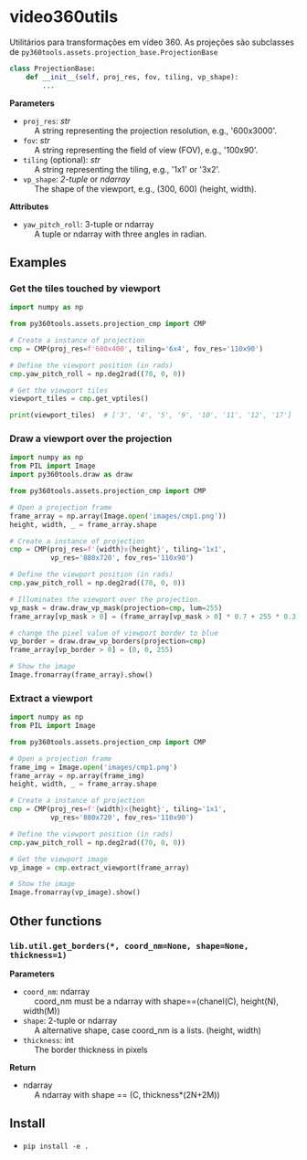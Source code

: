 # video360utils
Utilitários para transformações em vídeo 360. As projeções são subclasses de `py360tools.assets.projection_base.ProjectionBase`

```python
class ProjectionBase:
    def __init__(self, proj_res, fov, tiling, vp_shape):
        ...
```

**Parameters**
- `proj_res`: _str_ <br>
&nbsp;&nbsp;&nbsp;&nbsp; A string representing the projection resolution, e.g., '600x3000'.
- `fov`: _str_ <br>
&nbsp;&nbsp;&nbsp;&nbsp; A string representing the field of view (FOV), e.g., '100x90'.
- `tiling` (optional): _str_ <br>
&nbsp;&nbsp;&nbsp;&nbsp; A string representing the tiling, e.g., '1x1' or '3x2'.
- `vp_shape`:  _2-tuple_ or _ndarray_ <br>
&nbsp;&nbsp;&nbsp;&nbsp; The shape of the viewport, e.g., (300, 600) (height, width).

**Attributes**
- `yaw_pitch_roll`: 3-tuple or ndarray<br> 
&nbsp;&nbsp;&nbsp;&nbsp; A tuple or ndarray with three angles in radian. 

## Examples

### Get the tiles touched by viewport

```python
import numpy as np

from py360tools.assets.projection_cmp import CMP

# Create a instance of projection
cmp = CMP(proj_res=f'600x400', tiling='6x4', fov_res='110x90')

# Define the viewport position (in rads)
cmp.yaw_pitch_roll = np.deg2rad((70, 0, 0))

# Get the viewport tiles
viewport_tiles = cmp.get_vptiles()

print(viewport_tiles)  # ['3', '4', '5', '9', '10', '11', '12', '17']
```

### Draw a viewport over the projection

```python
import numpy as np
from PIL import Image
import py360tools.draw as draw

from py360tools.assets.projection_cmp import CMP

# Open a projection frame
frame_array = np.array(Image.open('images/cmp1.png'))
height, width, _ = frame_array.shape

# Create a instance of projection
cmp = CMP(proj_res=f'{width}x{height}', tiling='1x1', 
          vp_res='880x720', fov_res='110x90')

# Define the viewport position (in rads)
cmp.yaw_pitch_roll = np.deg2rad((70, 0, 0))

# Illuminates the viewport over the projection.
vp_mask = draw.draw_vp_mask(projection=cmp, lum=255)
frame_array[vp_mask > 0] = (frame_array[vp_mask > 0] * 0.7 + 255 * 0.3).astype('uint8')

# change the pixel value of viewport border to blue
vp_border = draw.draw_vp_borders(projection=cmp)
frame_array[vp_border > 0] = (0, 0, 255)

# Show the image
Image.fromarray(frame_array).show()
```

### Extract a viewport

```python
import numpy as np
from PIL import Image

from py360tools.assets.projection_cmp import CMP

# Open a projection frame
frame_img = Image.open('images/cmp1.png')
frame_array = np.array(frame_img)
height, width, _ = frame_array.shape

# Create a instance of projection
cmp = CMP(proj_res=f'{width}x{height}', tiling='1x1', 
          vp_res='880x720', fov_res='110x90')

# Define the viewport position (in rads)
cmp.yaw_pitch_roll = np.deg2rad((70, 0, 0))

# Get the viewport image
vp_image = cmp.extract_viewport(frame_array)

# Show the image
Image.fromarray(vp_image).show()
```

## Other functions
### ```lib.util.get_borders(*, coord_nm=None, shape=None, thickness=1)```

**Parameters**
- `coord_nm`: ndarray <br>
&nbsp;&nbsp;&nbsp;&nbsp; coord_nm must be a ndarray with shape==(chanel(C), height(N), width(M))
- `shape`: 2-tuple or ndarray<br>
&nbsp;&nbsp;&nbsp;&nbsp; A alternative shape, case coord_nm is a lists. (height, width) 
- `thickness`: int <br>
&nbsp;&nbsp;&nbsp;&nbsp; The border thickness in pixels

**Return**
- ndarray<br>
&nbsp;&nbsp;&nbsp;&nbsp; A ndarray with shape == (C, thickness*(2N+2M))

## Install
- `pip install -e .`